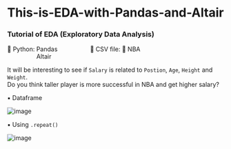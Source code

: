 # This-is-EDA-with-Pandas-and-Altair

### Tutorial of EDA (Exploratory Data Analysis) <br>
💠 Python: Pandas            &emsp; &emsp; &emsp;         &emsp; 💠 CSV file: 🏀 NBA <br>
        &emsp; &emsp; &emsp;&emsp; Altair


It will be interesting to see if `Salary` is related to `Postion`, `Age`, `Height` and `Weight`. <br>
Do you think taller player is more successful in NBA and get higher salary?

▪️ Dataframe

![image](https://user-images.githubusercontent.com/62345938/211737687-2729c0da-785b-41c1-867e-b793fbe04554.png)


▪️ Using `.repeat()`

![image](https://user-images.githubusercontent.com/62345938/211735896-469850f2-2c7c-4c4a-8d50-efb11c12997d.png)

